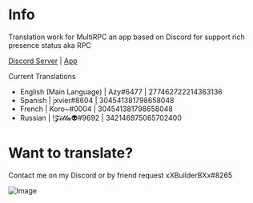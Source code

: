 # Info
Translation work for MultiRPC an app based on Discord for support rich presence status aka RPC

[Discord Server](https://discord.gg/susQ6XA) | [App](https://multirpc.blazedev.me)

Current Translations
- English (Main Language) | Azy#6477 | 277462722214363136
- Spanish | jxvier#8604 | 304541381798658048
- French | Koro~#0004 | 304541381798658048
- Russian | !𝓩𝓲𝓵𝓵𝓪👽#9692 | 342146975065702400

# Want to translate?
Contact me on my Discord or by friend request xXBuilderBXx#8265

![Image](https://i.imgur.com/FgrdIAU.png)
